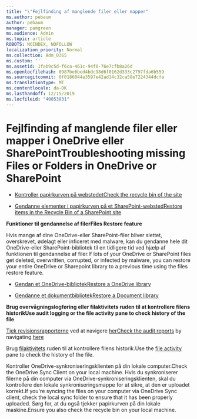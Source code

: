 ```yaml
---
title: "\"Fejlfinding af manglende filer eller mapper"
ms.author: pebaum
author: pebaum
manager: pamgreen
ms.audience: Admin
ms.topic: article
ROBOTS: NOINDEX, NOFOLLOW
localization_priority: Normal
ms.collection: Adm_O365
ms.custom: ''
ms.assetid: 1fab9c5d-f6ca-461c-94f0-76e7cfb8a26d
ms.openlocfilehash: 0987be6bed4bdc98d6f0162d333c2797fda6b559
ms.sourcegitcommit: 0f0186044a3597e42ad14c32ca58e7224344dcfa
ms.translationtype: MT
ms.contentlocale: da-DK
ms.lasthandoff: 12/15/2019
ms.locfileid: "40053831"
---
```

# <a name="troubleshooting-missing-files-or-folders-in-onedrive-or-sharepoint"></a><span data-ttu-id="b3f23-102">Fejlfinding af manglende filer eller mapper i OneDrive eller SharePoint</span><span class="sxs-lookup"><span data-stu-id="b3f23-102">Troubleshooting missing Files or Folders in OneDrive or SharePoint</span></span>

- [<span data-ttu-id="b3f23-103">Kontroller papirkurven på webstedet</span><span class="sxs-lookup"><span data-stu-id="b3f23-103">Check the recycle bin of the site</span></span>](https://support.office.com/article/restore-deleted-items-from-the-site-collection-recycle-bin-5fa924ee-16d7-487b-9a0a-021b9062d14b)

- [<span data-ttu-id="b3f23-104">Gendanne elementer i papirkurven på et SharePoint-websted</span><span class="sxs-lookup"><span data-stu-id="b3f23-104">Restore items in the Recycle Bin of a SharePoint site</span></span>](https://support.office.com/article/Restore-deleted-files-or-folders-in-OneDrive-949ada80-0026-4db3-a953-c99083e6a84f)



<span data-ttu-id="b3f23-105">**Funktioner til gendannelse af filer**</span><span class="sxs-lookup"><span data-stu-id="b3f23-105">**Files Restore feature**</span></span>

<span data-ttu-id="b3f23-106">Hvis mange af dine OneDrive-eller SharePoint-filer bliver slettet, overskrevet, ødelagt eller inficeret med malware, kan du gendanne hele dit OneDrive-eller SharePoint-bibliotek til en tidligere tid ved hjælp af funktionen til gendannelse af filer.</span><span class="sxs-lookup"><span data-stu-id="b3f23-106">If lots of your OneDrive or SharePoint files get deleted, overwritten, corrupted, or infected by malware, you can restore your entire OneDrive or Sharepoint library to a previous time using the files restore feature.</span></span>

- [<span data-ttu-id="b3f23-107">Gendan et OneDrive-bibliotek</span><span class="sxs-lookup"><span data-stu-id="b3f23-107">Restore a OneDrive library</span></span>](https://support.office.com/article/restore-your-onedrive-fa231298-759d-41cf-bcd0-25ac53eb8a15)

- [<span data-ttu-id="b3f23-108">Gendanne et dokumentbibliotek</span><span class="sxs-lookup"><span data-stu-id="b3f23-108">Restore a Document library</span></span>](https://support.office.com/article/restore-a-document-library-317791c3-8bd0-4dfd-8254-3ca90883d39a)

<span data-ttu-id="b3f23-109">**Brug overvågningslogføring eller filaktivitets ruden til at kontrollere filens historik**</span><span class="sxs-lookup"><span data-stu-id="b3f23-109">**Use audit logging or the file activity pane to check history of the file**</span></span>

<span data-ttu-id="b3f23-110">[Tjek revisionsrapporterne](https://docs.microsoft.com/office365/securitycompliance/search-the-audit-log-in-security-and-compliance?redirectSourcePath=%252fen-us%252farticle%252fsearch-the-audit-log-in-the-office-365-protection-center-0d4d0f35-390b-4518-800e-0c7ec95e946c) </a> ved at navigere [her](https://protection.office.com/#/unifiedauditlog)</span><span class="sxs-lookup"><span data-stu-id="b3f23-110">[Check the audit reports](https://docs.microsoft.com/office365/securitycompliance/search-the-audit-log-in-security-and-compliance?redirectSourcePath=%252fen-us%252farticle%252fsearch-the-audit-log-in-the-office-365-protection-center-0d4d0f35-390b-4518-800e-0c7ec95e946c)</a> by navigating [here](https://protection.office.com/#/unifiedauditlog)</span></span>

<span data-ttu-id="b3f23-111">Brug [filaktivitets](https://support.office.com/article/File-activity-in-a-document-library-6105ecda-1dd0-4f6f-9542-102bf5c0ffe0) ruden til at kontrollere filens historik.</span><span class="sxs-lookup"><span data-stu-id="b3f23-111">Use the [file activity](https://support.office.com/article/File-activity-in-a-document-library-6105ecda-1dd0-4f6f-9542-102bf5c0ffe0) pane to check the history of the file.</span></span>

<span data-ttu-id="b3f23-112">Kontroller OneDrive-synkroniseringsklienten på din lokale computer.</span><span class="sxs-lookup"><span data-stu-id="b3f23-112">Check the OneDrive Sync Client on your local machine.</span></span>  <span data-ttu-id="b3f23-113">Hvis du synkroniserer filerne på din computer via OneDrive-synkroniseringsklienten, skal du kontrollere den lokale synkroniseringsmappe for at sikre, at den er uploadet korrekt.</span><span class="sxs-lookup"><span data-stu-id="b3f23-113">If you're syncing the files on your computer via OneDrive Sync client, check the local sync folder to ensure that it has been properly uploaded.</span></span> <span data-ttu-id="b3f23-114">Sørg for, at du også tjekker papirkurven på din lokale maskine.</span><span class="sxs-lookup"><span data-stu-id="b3f23-114">Ensure you also check the recycle bin on your local machine.</span></span>



